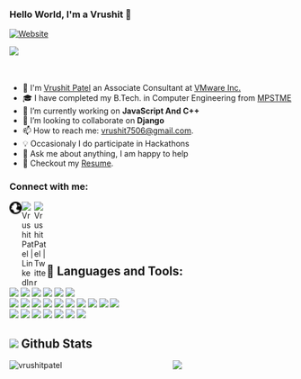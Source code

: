 <!--
### Hi there 👋

**vrushitpatel/vrushitpatel** is a ✨ _special_ ✨ repository because its `README.md` (this file) appears on your GitHub profile.

Here are some ideas to get you started:

- 🔭 I’m currently working on ...
- 🌱 I’m currently learning ...
- 👯 I’m looking to collaborate on ...
- 🤔 I’m looking for help with ...
- 💬 Ask me about ...
- 📫 How to reach me: ...
- 😄 Pronouns: ...
- ⚡ Fun fact: ...
-->

### Hello World, I'm a Vrushit 👋

[![Website](https://img.shields.io/website?label=vrushitpatel.com&style=for-the-badge&url=https://vrushitpatel.github.io/)](https://vrushitpatel.github.io/)

<!-- ![](https://visitor-badge.glitch.me/badge?page_id=vrushitpatel) -->

<img width="400px" style="margin-right: 40px" src='https://github.com/vrushitpatel/vrushitpatel/blob/main/Source%20code.gif' align='left'>

<br/>
<br/>
<br/>

- 💼 I'm [Vrushit Patel](https://vrushitpatel.github.io/) an Associate Consultant at <a href="https://www.vmware.com/">VMware Inc.</a>
- 🎓 I have completed my B.Tech. in Computer Engineering from <a href="https://engineering.nmims.edu/">MPSTME</a>
- 🔭 I’m currently working on **JavaScript And C++**
- 🤝 I’m looking to collaborate on **Django**
- 📫 How to reach me: vrushit7506@gmail.com.
- 💡  Occasionaly I do participate in Hackathons
- 💬 Ask me about anything, I am happy to help
- 📝 Checkout my [Resume](https://github.com/vrushitpatel/vrushitpatel/blob/main/Resume.pdf).

### Connect with me:

[<img align="left" alt="" width="22px" src="https://raw.githubusercontent.com/iconic/open-iconic/master/svg/globe.svg" />][website]
[<img align="left" alt="Vrushit Patel | LinkedIn" width="22px" src="https://cdn.jsdelivr.net/npm/simple-icons@v3/icons/linkedin.svg" />][linkedin]
[<img align="left" alt="Vrushit Patel | Twitter" width="22px" src="https://cdn.jsdelivr.net/npm/simple-icons@v3/icons/twitter.svg" />][twitter]
<br/>
<br/>

<br/>
<br/>

## 🚀 Languages and Tools:

<p align="left"> 
    <img src="https://img.icons8.com/color/48/000000/c-programming.png"/>
    <img src="https://img.icons8.com/color/48/000000/c-plus-plus-logo.png"/>
    <img src="https://img.icons8.com/color/48/000000/java-coffee-cup-logo.png"/>
    <img src="https://img.icons8.com/color/48/000000/python.png"/>
    <img src="https://img.icons8.com/color/48/000000/selenium-test-automation.png"/>
    <img src="https://img.icons8.com/color/50/000000/git.png"/>
    <br/>
    <img src="https://img.icons8.com/color/48/000000/html-5--v1.png"/>
    <img src="https://img.icons8.com/color/48/000000/css3.png"/>
    <img src="https://img.icons8.com/color/48/000000/sass.png"/>
    <img src="https://img.icons8.com/color/48/000000/bootstrap.png"/> 
    <img src="https://img.icons8.com/color/48/000000/javascript--v1.png"/>
    <img src="https://img.icons8.com/offices/50/000000/php-logo.png"/>
    <img src="https://img.icons8.com/fluent/50/000000/mysql-logo.png"/>
    <img src="https://img.icons8.com/color/48/000000/firebase.png"/>
    <img src="https://img.icons8.com/color/48/000000/django.png"/>
    <img src="https://img.icons8.com/color/48/000000/react-native.png"/>
    <br/>
    <img src="https://img.icons8.com/color/48/000000/visual-studio-code-2019.png"/>
    <img src="https://img.icons8.com/color/48/000000/pycharm.png"/>
    <img src="https://img.icons8.com/material-outlined/48/000000/github.png"/>
    <img src="https://img.icons8.com/fluency/48/000000/arduino.png"/>
    <img src="https://img.icons8.com/color/48/000000/adobe-photoshop--v1.png"/>
    <img src="https://img.icons8.com/color/48/000000/adobe-premiere-pro--v1.png"/>
    <img src="https://img.icons8.com/color/48/000000/adobe-illustrator--v1.png"/>
</p>

## <img src="https://img.icons8.com/ios-glyphs/30/000000/combo-chart--v2.png"/> Github Stats

<p align="center">
<img align="left" src="https://github-readme-stats.vercel.app/api/top-langs?username=vrushitpatel&show_icons=true&locale=en&layout=compact" alt="vrushitpatel" />
</p>

<p align="center">
    <img height="180em" src="https://github-readme-stats.vercel.app/api?username=vrushitpatel&show_icons=true&hide_border=true&&count_private=true&include_all_commits=true" />
</p>

[website]: https://vrushitpatel.github.io/
[linkedin]: https://www.linkedin.com/in/vrushit-patel/
[twitter]: https://twitter.com/Vrush1t
